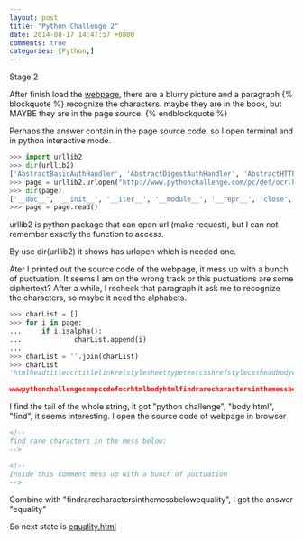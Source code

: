 ```yaml
---
layout: post
title: "Python Challenge 2"
date: 2014-08-17 14:47:57 +0800
comments: true
categories: [Python,]
---
```


Stage 2

After finish load the [webpage](http://www.pythonchallenge.com/pc/def/ocr.html), there are a blurry picture and a paragraph 
{% blockquote %}
recognize the characters. maybe they are in the book, 
but MAYBE they are in the page source.
{% endblockquote %}

Perhaps the answer contain in the page source code, so I open terminal and in python interactive mode.
``` python
>>> import urllib2
>>> dir(urllib2)
['AbstractBasicAuthHandler', 'AbstractDigestAuthHandler', 'AbstractHTTPHandler', 'BaseHandler', 'CacheFTPHandler', 'FTPHandler', 'FileHandler', 'HTTPBasicAuthHandler', 'HTTPCookieProcessor', 'HTTPDefaultErrorHandler', 'HTTPDigestAuthHandler', 'HTTPError', 'HTTPErrorProcessor', 'HTTPHandler', 'HTTPPasswordMgr', 'HTTPPasswordMgrWithDefaultRealm', 'HTTPRedirectHandler', 'HTTPSHandler', 'OpenerDirector', 'ProxyBasicAuthHandler', 'ProxyDigestAuthHandler', 'ProxyHandler', 'Request', 'StringIO', 'URLError', 'UnknownHandler', '__builtins__', '__doc__', '__file__', '__name__', '__package__', '__version__', '_cut_port_re', '_opener', '_parse_proxy', '_safe_gethostbyname', 'addinfourl', 'base64', 'bisect', 'build_opener', 'ftpwrapper', 'getproxies', 'hashlib', 'httplib', 'install_opener', 'localhost', 'mimetools', 'os', 'parse_http_list', 'parse_keqv_list', 'posixpath', 'proxy_bypass', 'quote', 'random', 'randombytes', 're', 'request_host', 'socket', 'splitattr', 'splithost', 'splitpasswd', 'splitport', 'splittag', 'splittype', 'splituser', 'splitvalue', 'sys', 'time', 'toBytes', 'unquote', 'unwrap', 'url2pathname', 'urlopen', 'urlparse', 'warnings']
>>> page = urllib2.urlopen("http://www.pythonchallenge.com/pc/def/ocr.html")
>>> dir(page)
['__doc__', '__init__', '__iter__', '__module__', '__repr__', 'close', 'code', 'fileno', 'fp', 'getcode', 'geturl', 'headers', 'info', 'msg', 'next', 'read', 'readline', 'readlines', 'url']
>>> page = page.read()
```
urllib2 is python package that can open url (make request), but I can not remember exactly the function to access. 

By use dir(urllib2) it shows has urlopen which is 
needed one.

Ater I printed out the source code of the webpage, it mess up with a bunch of puctuation. It seems I am on the wrong track or this puctuations are some ciphertext? After a while, I recheck that paragraph it ask me to recognize the characters, so maybe it need the alphabets.
``` python
>>> charList = []
>>> for i in page:
...     if i.isalpha():
...             charList.append(i)
... 
>>> charList = ''.join(charList)
>>> charList
'htmlheadtitleocrtitlelinkrelstylesheettypetextcsshrefstylecssheadbodycenterimgsrcocrjpgbrfontcolorcrecognizethecharactersmaybetheyareinthebookbrbutMAYBEtheyareinthepagesourcecenterbrbrbrfontsizecolorgoldGeneraltipsliUsethehintsTheyarehelpfulmostofthetimesliliInvestigatethedatagiventoyouliliAvoidlookingforspoilerslibrForumsahrefhttpwwwpythonchallengecomforumsPythonChallengeForumsareadbeforeyoupostbrIRCircfreenodenetpythonchallengebrbrToseethesolutionstothepreviouslevelreplacepcwithpcciegotohttp

wwwpythonchallengecompccdefocrhtmlbodyhtmlfindrarecharactersinthemessbelowequality'
```

I find the tail of the whole string, it got "python challenge", "body html", "find", it seems interesting.
I open the source code of webpage in browser
``` html
<!--
find rare characters in the mess below:
-->

<!--
Inside this comment mess up with a bunch of puctuation
-->
```


Combine with "findrarecharactersinthemessbelowequality", I got the answer "equality"

So next state is [equality.html](http://www.pythonchallenge.com/pc/def/equality.html)